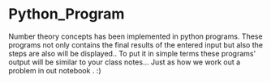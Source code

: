 # Python_Program
Number theory concepts has been implemented in python programs.
These programs not only contains the final results of the entered input but also the steps are also will be displayed..
To put it in simple terms these programs' output will be similar to your class notes...
Just as how we work out a problem in out notebook . :)
